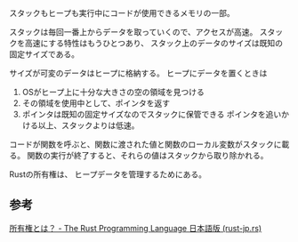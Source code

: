 スタックもヒープも実行中にコードが使用できるメモリの一部。

スタックは毎回一番上からデータを取っていくので、アクセスが高速。
スタックを高速にする特性はもうひとつあり、
スタック上のデータのサイズは既知の固定サイズである。

サイズが可変のデータはヒープに格納する。
ヒープにデータを置くときは
1. OSがヒープ上に十分な大きさの空の領域を見つける
2. その領域を使用中として、ポインタを返す
3. ポインタは既知の固定サイズなのでスタックに保管できる
ポインタを追いかける以上、スタックよりは低速。

コードが関数を呼ぶと、関数に渡された値と関数のローカル変数がスタックに載る。
関数の実行が終了すると、それらの値はスタックから取り除かれる。

Rustの所有権は、
ヒープデータを管理するためにある。

## 参考
[所有権とは？ - The Rust Programming Language 日本語版 (rust-jp.rs)](https://doc.rust-jp.rs/book-ja/ch04-01-what-is-ownership.html)
